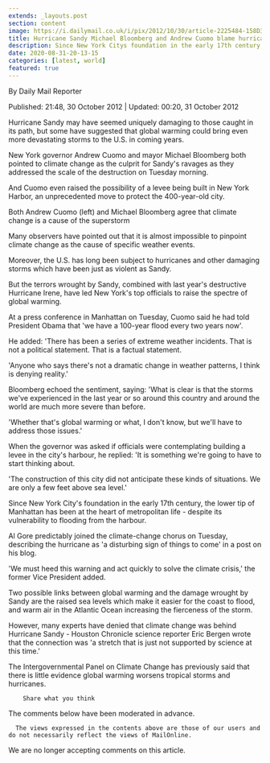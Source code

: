 ```yaml
---
extends: _layouts.post
section: content
image: https://i.dailymail.co.uk/i/pix/2012/10/30/article-2225484-158D3556000005DC-184_1024x615_large.jpg 
title: Hurricane Sandy Michael Bloomberg and Andrew Cuomo blame hurricane on climate change 
description: Since New York Citys foundation in the early 17th century, the lower tip of Manhattan has been at the heart of metropolitan life - despite its vulnerability to flooding from the harbour. Two possible links between global warming and the damage wrought by Sandy are the raised sea levels which make it easier for the coast to flood, and warm air in the Atlantic Ocean increasing the fierceness of the storm. 
date: 2020-08-31-20-13-15 
categories: [latest, world] 
featured: true 
--- 
```

By Daily Mail Reporter 

 Published:  21:48, 30 October 2012   |  Updated:  00:20, 31 October 2012   

 

Hurricane Sandy may have seemed uniquely damaging to those caught in its path, but some have suggested that global warming could bring even more devastating storms to the U.S. in coming years. 

New York governor Andrew Cuomo and mayor Michael Bloomberg both pointed to climate change as the culprit for Sandy's ravages as they addressed the scale of the destruction on Tuesday morning. 

And Cuomo even raised the possibility of a levee being built in New York Harbor, an unprecedented move to protect the 400-year-old city. 

Both Andrew Cuomo (left) and Michael Bloomberg agree that climate change is a cause of the superstorm

 Many observers have pointed out that it is almost impossible to pinpoint climate change as the cause of specific weather events. 

Moreover, the U.S. has long been subject to hurricanes and other damaging storms which have been just as violent as Sandy. 

But the terrors wrought by Sandy, combined with last year's destructive Hurricane Irene, have led New York's top officials to raise the spectre of global warming. 

At a press conference in Manhattan on Tuesday, Cuomo said he had told President Obama that 'we have a 100-year flood every two years now'. 

He added: 'There has been a series of extreme weather incidents. That is not a political statement. That is a factual statement. 

'Anyone who says there's not a dramatic change in weather patterns, I think is denying reality.' 

 Bloomberg echoed the sentiment, saying: 'What is clear is that the storms we've experienced in the last year or so around this country and around the world are much more severe than before. 

'Whether that's global warming or what, I don't know, but we'll have to address those issues.' 

When the governor was asked if officials were contemplating building a levee in the city's harbour, he replied: 'It is something we're going to have to start thinking about. 

 'The construction of this city did not anticipate these kinds of situations. We are only a few feet above sea level.' 

Since New York City's foundation in the early 17th century, the lower tip of Manhattan has been at the heart of metropolitan life - despite its vulnerability to flooding from the harbour.

 Al Gore predictably joined the climate-change chorus on Tuesday, describing the hurricane as 'a disturbing sign of things to come' in a post on his blog. 

'We must heed this warning and act quickly to solve the climate crisis,' the former Vice President added. 

Two possible links between global warming and the damage wrought by Sandy are the raised sea levels which make it easier for the coast to flood, and warm air in the Atlantic Ocean increasing the fierceness of the storm. 

 However, many experts have denied that climate change was behind Hurricane Sandy - Houston Chronicle science reporter Eric Bergen wrote that the connection was 'a stretch that is just not supported by science at this time.' 

The Intergovernmental Panel on Climate Change has previously said that there is little evidence global warming worsens tropical storms and hurricanes.


	    Share what you think
          

The comments below have been moderated in advance.


      The views expressed in the contents above are those of our users and do not necessarily reflect the views of MailOnline.
    

We are no longer accepting comments on this article.

